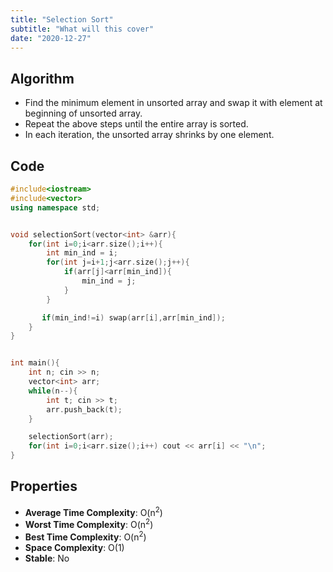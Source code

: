 ```yaml
---
title: "Selection Sort"
subtitle: "What will this cover"
date: "2020-12-27"
---
```


## Algorithm

- Find the minimum element in unsorted array and swap it with element at beginning of unsorted array.
- Repeat the above steps until the entire array is sorted.
- In each iteration, the unsorted array shrinks by one element.


## Code

```cpp
#include<iostream>
#include<vector>
using namespace std;


void selectionSort(vector<int> &arr){
    for(int i=0;i<arr.size();i++){
        int min_ind = i;
        for(int j=i+1;j<arr.size();j++){
            if(arr[j]<arr[min_ind]){
                min_ind = j;
            }
        }

       if(min_ind!=i) swap(arr[i],arr[min_ind]);
    }
}


int main(){
    int n; cin >> n;
    vector<int> arr;
    while(n--){ 
        int t; cin >> t;
        arr.push_back(t);
    }

    selectionSort(arr);
    for(int i=0;i<arr.size();i++) cout << arr[i] << "\n";
}
```

## Properties

- **Average Time Complexity**: O(n<sup>2</sup>)
- **Worst Time Complexity**: O(n<sup>2</sup>)
- **Best Time Complexity**: O(n<sup>2</sup>)
- **Space Complexity**: O(1)
- **Stable**: No





